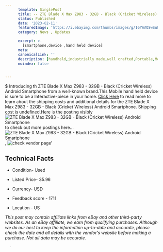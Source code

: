 ```yaml
---
      template: SinglePost
      title: -- ZTE Blade X Max Z983 - 32GB - Black (Cricket Wireless) Android Smartphone
      status: Published
      date: '2023-02-11'
      featuredImage: 'https://i.ebayimg.com/thumbs/images/g/16YAAOSwSuFhViTt/s-l225.jpg'
      category: News , Updates

      excerpt: >-
        [smartphone,device ,hand held device]
      meta:
      canonicalLink: ''
      description: [handheld,industrially made,well crafted,Portable,Mobile,Compact,Convenient,Lightweight,Maneuverable,Man-portable,Miniature,Carriable,Hand-held,Light,Holdable,Transportable,Mobile device,Pocket-sized,On-the-go,Wireless,Cordless,Compact size,Convenient size, smartphone,device ,hand held device]
      noindex: false
      

---
```

$
      Introducing th ZTE Blade X Max Z983 - 32GB - Black (Cricket Wireless) Android Smartphone from a well-known brand.This Mobile hand held device is sure to be a Interactive-piece in your home. [Click Here](https://www.ebay.com/itm/274971354265?hash=item400591e499%3Ag%3A16YAAOSwSuFhViTt&mkevt=1&mkcid=1&mkrid=711-53200-19255-0&campid=%253CePNCampaignId%253E&customid=%253CreferenceId%253E&toolid=10049) to read more to learn about the shipping costs and additional details for the ZTE Blade X Max Z983 - 32GB - Black (Cricket Wireless) Android Smartphone. Shipping cost is undefined.Here is the posting visibly ![ZTE Blade X Max Z983 - 32GB - Black (Cricket Wireless) Android Smartphone](https://i.ebayimg.com/thumbs/images/g/16YAAOSwSuFhViTt/s-l225.jpg) to check out more postings here... ![ZTE Blade X Max Z983 - 32GB - Black (Cricket Wireless) Android Smartphone](https://i.ebayimg.com/images/g/16YAAOSwSuFhViTt/s-l1600.jpg), ![check vendor page](https://origin-galleryplus.ebayimg.com/ws/web/274971354265_2_0_1/225x225.jpg,https://origin-galleryplus.ebayimg.com/ws/web/274971354265_3_0_1/225x225.jpg,https://origin-galleryplus.ebayimg.com/ws/web/274971354265_4_0_1/225x225.jpg)'

      

 ## Technical Facts 



     
      

 - Condition- Used 


      

 - Listed Price- 35.96 


      

 - Currency- USD 


      

 - Feedback score - 1711 


      

 - Location - US 


      
      

 *_This post may contain affiliate links from eBay and other third-party websites. As an eBay affiliate, we earn from qualifying purchases. Although we do our best to keep the information up-to-date and accurate, please check the date and all details with the vendor's website before making a purchase. Not all data may be accurate._*




      -
